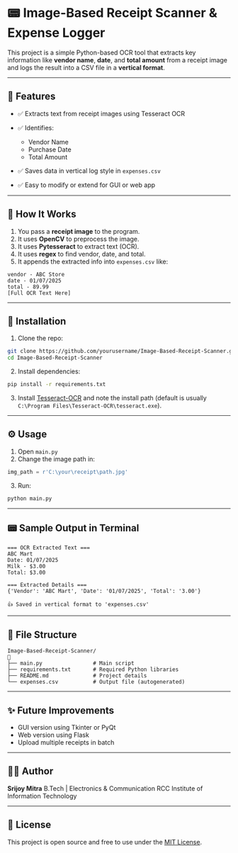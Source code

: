 # 📟 Image-Based Receipt Scanner & Expense Logger

This project is a simple Python-based OCR tool that extracts key information like **vendor name**, **date**, and **total amount** from a receipt image and logs the result into a CSV file in a **vertical format**.

---

## 📸 Features

* ✅ Extracts text from receipt images using Tesseract OCR
* ✅ Identifies:

  * Vendor Name
  * Purchase Date
  * Total Amount
* ✅ Saves data in vertical log style in `expenses.csv`
* ✅ Easy to modify or extend for GUI or web app

---

## 🧀 How It Works

1. You pass a **receipt image** to the program.
2. It uses **OpenCV** to preprocess the image.
3. It uses **Pytesseract** to extract text (OCR).
4. It uses **regex** to find vendor, date, and total.
5. It appends the extracted info into `expenses.csv` like:

```
vendor - ABC Store  
date - 01/07/2025  
total - 89.99  
[Full OCR Text Here]
```

---

## 💪 Installation

1. Clone the repo:

```bash
git clone https://github.com/yourusername/Image-Based-Receipt-Scanner.git
cd Image-Based-Receipt-Scanner
```

2. Install dependencies:

```bash
pip install -r requirements.txt
```

3. Install [Tesseract-OCR](https://github.com/UB-Mannheim/tesseract/wiki) and note the install path (default is usually `C:\Program Files\Tesseract-OCR\tesseract.exe`).

---

## ⚙️ Usage

1. Open `main.py`
2. Change the image path in:

```python
img_path = r'C:\your\receipt\path.jpg'
```

3. Run:

```bash
python main.py
```

---

## 📟 Sample Output in Terminal

```
=== OCR Extracted Text ===
ABC Mart
Date: 01/07/2025
Milk - $3.00
Total: $3.00

=== Extracted Details ===
{'Vendor': 'ABC Mart', 'Date': '01/07/2025', 'Total': '3.00'}

👍 Saved in vertical format to 'expenses.csv'
```

---

## 📂 File Structure

```
Image-Based-Receipt-Scanner/
🔽
├── main.py                # Main script
├── requirements.txt       # Required Python libraries
├── README.md              # Project details
└── expenses.csv           # Output file (autogenerated)
```

---

## ✨ Future Improvements

* GUI version using Tkinter or PyQt
* Web version using Flask
* Upload multiple receipts in batch

---

## 👨‍💻 Author

**Srijoy Mitra**
B.Tech | Electronics & Communication
RCC Institute of Information Technology

---

## 📃 License

This project is open source and free to use under the [MIT License](LICENSE).
